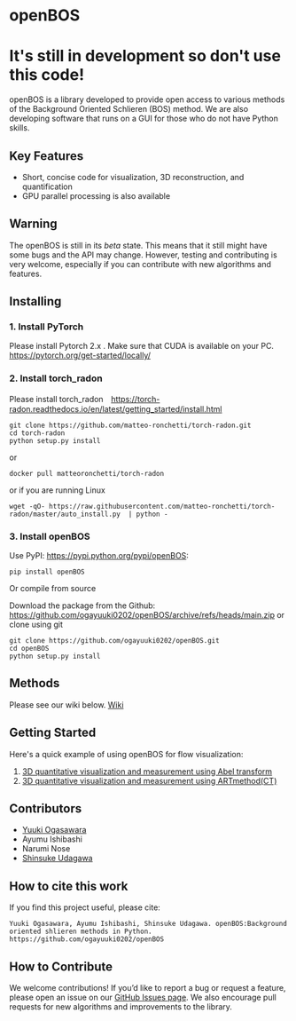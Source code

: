 # openBOS
# It's still in development so don't use this code!
openBOS is a library developed to provide open access to various methods of the Background Oriented Schlieren (BOS) method. We are also developing software that runs on a GUI for those who do not have Python skills.

## Key Features
- Short, concise code for visualization, 3D reconstruction, and quantification
- GPU parallel processing is also available

## Warning

The openBOS is still in its *beta* state. This means that
it still might have some bugs and the API may change. However, testing and contributing
is very welcome, especially if you can contribute with new algorithms and features.

## Installing
### 1. Install PyTorch
Please install Pytorch 2.x .
Make sure that CUDA  is available on your PC.
<https://pytorch.org/get-started/locally/>
### 2. Install torch_radon
Please install torch_radon　<https://torch-radon.readthedocs.io/en/latest/getting_started/install.html>

    git clone https://github.com/matteo-ronchetti/torch-radon.git
    cd torch-radon
    python setup.py install
or

    docker pull matteoronchetti/torch-radon
or if you are running Linux 

    wget -qO- https://raw.githubusercontent.com/matteo-ronchetti/torch-radon/master/auto_install.py  | python -

### 3. Install openBOS
Use PyPI: <https://pypi.python.org/pypi/openBOS>:

    pip install openBOS 

Or compile from source

Download the package from the Github: https://github.com/ogayuuki0202/openBOS/archive/refs/heads/main.zip
or clone using git

    git clone https://github.com/ogayuuki0202/openBOS.git
    cd openBOS
    python setup.py install 


## Methods

Please see our wiki below.
[Wiki](https://github.com/ogayuuki0202/openBOS/wiki)

## Getting Started
Here's a quick example of using openBOS for flow visualization:
1. [3D quantitative visualization and measurement using Abel transform](https://colab.research.google.com/drive/1-Z0ufw8g7u86d0KtyjZTSHDbtDhhknmj?usp=sharing)
2. [3D quantitative visualization and measurement using ARTmethod(CT)]()

## Contributors
- [Yuuki Ogasawara](https://orcid.org/0009-0004-0350-2185)
- Ayumu Ishibashi 
- Narumi Nose
- [Shinsuke Udagawa](https://www.researchgate.net/profile/Shinsuke-Udagawa)
## How to cite this work
If you find this project useful, please cite:

    Yuuki Ogasawara, Ayumu Ishibashi, Shinsuke Udagawa. openBOS:Background oriented shlieren methods in Python. https://github.com/ogayuuki0202/openBOS

## How to Contribute
We welcome contributions! If you’d like to report a bug or request a feature, please open an issue on our [GitHub Issues page](https://github.com/ogayuuki0202/openBOS/issues). We also encourage pull requests for new algorithms and improvements to the library.
